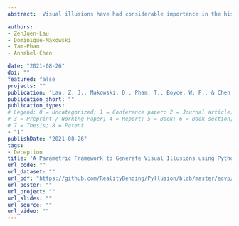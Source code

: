 ```yaml
---
abstract: 'Visual illusions have had considerable importance in the history of psychological science, leading to important scientific breakthroughs in our understanding of perception, consciousness, and the underlying mechanisms of neuropsychiatric disorders such as schizophrenia or autism. However, despite their historical and theoretical importance as psychological stimuli, there is no dedicated software, nor consistent approach, to generate and report illusions in a systemic fashion. Illusory stimuli are often manually crafted or obtained via pre-made images, making it increasingly difficult for researchers to reproduce visual illusion paradigms and to properly measure the invoked sensitivity. In order to address replicability and reproducibility issues in illusion-based research, we present the Pyllusion package, a Python-based open-source software (freely available at https://github.com/RealityBending/Pyllusion), that implements a parametric framework to manipulate, generate, and report illusions in a systematic way. It is a flexible programming-based tool, as it can be easily incorporated with experimental software (such as PsychoPy) or pre-generated as image files (with the option of different output formats i.e., .png, .jpg, .tiff, etc.). Currently, our parametric approach accommodates several different illusions, especially classical ones such as the Ebbinghaus, Delboeuf, Ponzo, and Müller-Lyer illusions, and the addition of new illusions will be continually integrated as community needs evolve. With Pyllusion, we hope to facilitate a better understanding of critical processes underlying conscious perception and the associated underpinnings of psychopathology.'

authors:
- ZenJuen-Lau
- Dominique-Makowski
- Tam-Pham
- Annabel-Chen

date: "2021-08-26"
doi: ""
featured: false
projects: ""
publication: 'Lau, Z. J., Makowski, D., Pham, T., Boyce, W. P., & Chen, S. H. A. (2021, August 26). A Parametric Framework to Generate Visual Illusions using Python [Poster presentation]. 43rd European Conference on Visual Perception.'
publication_short: ""
publication_types:
# Legend: 0 = Uncategorized; 1 = Conference paper; 2 = Journal article;
# 3 = Preprint / Working Paper; 4 = Report; 5 = Book; 6 = Book section;
# 7 = Thesis; 8 = Patent
- "1"
publishDate: "2021-08-26"
tags:
- Deception
title: 'A Parametric Framework to Generate Visual Illusions using Python'
url_code: ""
url_dataset: ""
url_pdf: "https://github.com/RealityBending/Pyllusion/blob/master/ecvp/poster.pdf"
url_poster: ""
url_project: ""
url_slides: ""
url_source: ""
url_video: ""
---
```

